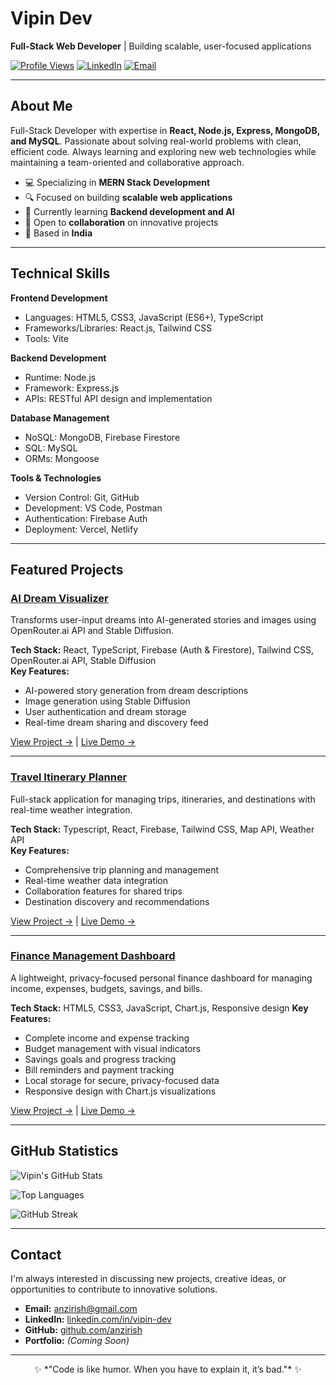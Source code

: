 # Vipin Dev

**Full-Stack Web Developer** | Building scalable, user-focused applications

[![Profile Views](https://komarev.com/ghpvc/?username=anzirish&color=0e75b6&style=flat)](https://github.com/anzirish)
[![LinkedIn](https://img.shields.io/badge/LinkedIn-Connect-0077B5?style=flat&logo=linkedin)](https://www.linkedin.com/in/vipin-dev/)
[![Email](https://img.shields.io/badge/Email-Contact-D14836?style=flat&logo=gmail)](mailto:anzirish@gmail.com)

---

## About Me

Full-Stack Developer with expertise in **React, Node.js, Express, MongoDB, and MySQL**. Passionate about solving real-world problems with clean, efficient code. Always learning and exploring new web technologies while maintaining a team-oriented and collaborative approach.

- 💻 Specializing in **MERN Stack Development**
- 🔍 Focused on building **scalable web applications**
- 🌱 Currently learning **Backend development and AI**
- 🤝 Open to **collaboration** on innovative projects
- 📍 Based in **India**

---

## Technical Skills

**Frontend Development**
- Languages: HTML5, CSS3, JavaScript (ES6+), TypeScript
- Frameworks/Libraries: React.js, Tailwind CSS
- Tools: Vite

**Backend Development**
- Runtime: Node.js
- Framework: Express.js
- APIs: RESTful API design and implementation

**Database Management**
- NoSQL: MongoDB, Firebase Firestore
- SQL: MySQL
- ORMs: Mongoose

**Tools & Technologies**
- Version Control: Git, GitHub
- Development: VS Code, Postman
- Authentication: Firebase Auth
- Deployment: Vercel, Netlify

---

## Featured Projects

### [AI Dream Visualizer](https://github.com/anzirish/AI-Dream-Visualizzer)
Transforms user-input dreams into AI-generated stories and images using OpenRouter.ai API and Stable Diffusion.

**Tech Stack:** React, TypeScript, Firebase (Auth & Firestore), Tailwind CSS, OpenRouter.ai API, Stable Diffusion  
**Key Features:**
- AI-powered story generation from dream descriptions
- Image generation using Stable Diffusion
- User authentication and dream storage
- Real-time dream sharing and discovery feed

[View Project →](https://github.com/anzirish/AI-Dream-Visualizzer) | [Live Demo →](#)

---

### [Travel Itinerary Planner](https://github.com/anzirish/Travel-Itinerary-Planner)
Full-stack application for managing trips, itineraries, and destinations with real-time weather integration.

**Tech Stack:** Typescript, React, Firebase, Tailwind CSS, Map API, Weather API  
**Key Features:**
- Comprehensive trip planning and management
- Real-time weather data integration
- Collaboration features for shared trips
- Destination discovery and recommendations

[View Project →](https://github.com/anzirish/Travel-Itinerary-Planner) | [Live Demo →](#)

---

### [Finance Management Dashboard](https://github.com/anzirish/Finance-Management)
A lightweight, privacy-focused personal finance dashboard for managing income, expenses, budgets, savings, and bills.

**Tech Stack:** HTML5, CSS3, JavaScript, Chart.js, Responsive design
**Key Features:**
- Complete income and expense tracking
- Budget management with visual indicators
- Savings goals and progress tracking
- Bill reminders and payment tracking
- Local storage for secure, privacy-focused data
- Responsive design with Chart.js visualizations

[View Project →](https://github.com/anzirish/Finance-Management) | [Live Demo →](#)

---

## GitHub Statistics

<div align="left">
  
![Vipin's GitHub Stats](https://github-readme-stats.vercel.app/api?username=anzirish&show_icons=true&theme=default&hide_border=true&count_private=true)

![Top Languages](https://github-readme-stats.vercel.app/api/top-langs/?username=anzirish&layout=compact&theme=default&hide_border=true)

![GitHub Streak](https://github-readme-streak-stats.herokuapp.com/?user=anzirish&theme=default&hide_border=true)

</div>

---

## Contact

I'm always interested in discussing new projects, creative ideas, or opportunities to contribute to innovative solutions.

- **Email:** [anzirish@gmail.com](mailto:anzirish@gmail.com)
- **LinkedIn:** [linkedin.com/in/vipin-dev](https://www.linkedin.com/in/vipin-dev/)
- **GitHub:** [github.com/anzirish](https://github.com/anzirish)
- **Portfolio:** *(Coming Soon)*

---

<div align="center">
  ✨ *"Code is like humor. When you have to explain it, it’s bad."* ✨
</div>

